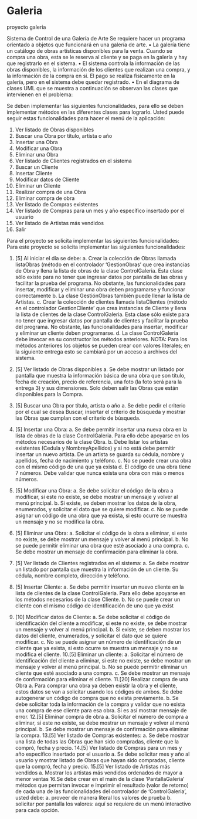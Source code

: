 # Galeria
proyecto galeria

Sistema de Control de una Galería de Arte
Se requiere hacer un programa orientado a objetos que funcionará en una galería de arte.
• La galería tiene un catálogo de obras artísticas disponibles para la venta. Cuando se 
compra una obra, esta se le reserva al cliente y se paga en la galería y hay que 
registrarlo en el sistema.
• El sistema controla la información de las obras disponibles, la información de los 
clientes que realizan una compra, y la información de la compra en si. El pago se 
realiza físicamente en la galería, pero en el sistema debe quedar registrado.
• En el diagrama de clases UML que se muestra a continuación se observan las clases 
que intervienen en el problema:

Se deben implementar las siguientes funcionalidades, para ello se deben implementar 
métodos en las diferentes clases para lograrlo. 
Usted puede seguir estas funcionalidades para hacer el menú de la aplicación:
1. Ver listado de Obras disponibles
2. Buscar una Obra por título, artista o año
3. Insertar una Obra
4. Modificar una Obra
5. Eliminar una Obra
6. Ver listado de Clientes registrados en el sistema
7. Buscar un Cliente
8. Insertar Cliente
9. Modificar datos de Cliente
10. Eliminar un Cliente
11. Realizar compra de una Obra
12. Eliminar compra de obra
13. Ver listado de Compras existentes
14. Ver listado de Compras para un mes y año específico insertado por el usuario
15. Ver listado de Artistas más vendidos
16. Salir

Para el proyecto se solicita implementar las siguientes funcionalidades:
Para este proyecto se solicita implementar las siguientes funcionalidades:

1. [5] Al iniciar el día se debe:
a. Crear la colección de Obras llamada listaObras (método en el controlador 
‘GestionObras’ que crea instancias de Obra y llena la lista de obras de la clase 
ControlGaleria. Esta clase sólo existe para no tener que ingresar datos por pantalla 
de las obras y facilitar la prueba del programa. No obstante, las funcionalidades para 
insertar, modificar y eliminar una obra deben programarse y funcionar 
correctamente
b. La clase GestiónObras también puede llenar la lista de Artistas.
c. Crear la colección de clientes llamada listaClientes (método en el controlador 
GestionCliente’ que crea instancias de Cliente y llena la lista de clientes de la clase 
ControlGaleria. Esta clase sólo existe para no tener que ingresar datos por pantalla 
de clientes y facilitar la prueba del programa. No obstante, las funcionalidades para 
insertar, modificar y eliminar un cliente deben programarse.
d. La clase ControlGaleria debe invocar en su constructor los métodos anteriores.
NOTA: Para los métodos anteriores los objetos se pueden crear con valores literales; 
en la siguiente entrega esto se cambiará por un acceso a archivos del sistema.

2. [5] Ver listado de Obras disponibles
a. Se debe mostrar un listado por pantalla que muestra la información básica de una 
obra que son título, fecha de creación, precio de referencia, una foto (la foto será 
para la entrega 3) y sus dimensiones. Solo deben salir las Obras que están 
disponibles para la Compra.
3. [5] Buscar una Obra por título, artista o año
a. Se debe pedir el criterio por el cual se desea Buscar, insertar el criterio de búsqueda 
y mostrar las Obras que cumplan con el criterio de búsqueda.
4. [5] Insertar una Obra:
a. Se debe permitir insertar una nueva obra en la lista de obras de la clase 
ControlGaleria. Para ello debe apoyarse en los métodos necesarios de la clase Obra.
b. Debe listar los artistas existentes (Cedula y NombreyApellidos) y si no está debe
permitir insertar un nuevo artista. De un artista se guarda su cédula, nombre y 
apellidos, fecha de nacimiento y teléfono.
c. No se puede crear una obra con el mismo código de una que ya exista
d. El código de una obra tiene 7 números. Debe validar que nunca exista una obra con 
más o menos números.
5. [5] Modificar una Obra:
a. Se debe solicitar el código de la obra a modificar, si este no existe, se debe mostrar 
un mensaje y volver al menú principal.
b. Si existe, se deben mostrar los datos de la obra, enumerados, y solicitar el dato que 
se quiere modificar.
c. No se puede asignar un código de una obra que ya exista, si esto ocurre se muestra 
un mensaje y no se modifica la obra.
6. [5] Eliminar una Obra:
a. Solicitar el código de la obra a eliminar, si este no existe, se debe mostrar un mensaje 
y volver al menú principal.
b. No se puede permitir eliminar una obra que esté asociado a una compra.
c. Se debe mostrar un mensaje de confirmación para eliminar la obra.
7. [5] Ver listado de Clientes registrados en el sistema:
a. Se debe mostrar un listado por pantalla que muestra la información de un cliente. Su 
cédula, nombre completo, dirección y teléfono.
8. [5] Insertar Cliente:
a. Se debe permitir insertar un nuevo cliente en la lista de clientes de la clase 
ControlGaleria. Para ello debe apoyarse en los métodos necesarios de la clase 
Cliente.
b. No se puede crear un cliente con el mismo código de identificación de uno que ya 
exist
9. [10] Modificar datos de Cliente:
a. Se debe solicitar el código de identificación del cliente a modificar, si este no existe, 
se debe mostrar un mensaje y volver al menú principal.
b. Si existe, se deben mostrar los datos del cliente, enumerados, y solicitar el dato 
que se quiere modificar.
c. No se puede asignar un número de identificación de un cliente que ya exista, si 
esto ocurre se muestra un mensaje y no se modifica el cliente.
10.[5] Eliminar un cliente:
a. Solicitar el número de identificación del cliente a eliminar, si este no existe, se debe 
mostrar un mensaje y volver al menú principal.
b. No se puede permitir eliminar un cliente que esté asociado a una compra.
c. Se debe mostrar un mensaje de confirmación para eliminar el cliente.
11.[20] Realizar compra de una Obra
a. Para comprar una obra ya deben existir la obra y el cliente, estos datos se van a 
solicitar usando los códigos de ambos. Se debe autogenerar un código de compra 
que no exista previamente.
b. Se debe solicitar toda la información de la compra y validar que no exista una 
compra de ese cliente para esa obra. Si es así mostrar mensaje de error.
12.[5] Eliminar compra de obra
a. Solicitar el número de compra a eliminar, si este no existe, se debe mostrar un 
mensaje y volver al menú principal.
b. Se debe mostrar un mensaje de confirmación para eliminar la compra.
13.[5] Ver listado de Compras existentes:
a. Se debe mostrar una lista de todas las Obras que han sido compradas, cliente que 
la compró, fecha y precio.
14.[5] Ver listado de Compras para un mes y año específico insertado por el usuario
a. Se debe solicitar mes y año al usuario y mostrar listado de Obras que hayan sido 
compradas, cliente que la compró, fecha y precio.
15.[5] Ver listado de Artistas más vendidos
a. Mostrar los artistas más vendidos ordenados de mayor a menor ventas
16.Se debe crear en el main de la clase ‘PantallaGaleria’ métodos que permitan invocar e 
imprimir el resultado (valor de retorno) de cada una de las funcionalidades del 
controlador de ‘ControlGaleria’, usted debe:
a. proveer de manera literal los valores de prueba
b. solicitar por pantalla los valores: aquí se requiere de un menú interactivo para cada 
opción.

